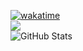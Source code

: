 
[![wakatime](https://wakatime.com/badge/user/50021905-9972-4729-9e78-2a54336f38b4.svg)](https://wakatime.com/@50021905-9972-4729-9e78-2a54336f38b4)<br/>
[![](https://visitcount.itsvg.in/api?id=Kaanirmak&icon=2&color=9)](https://visitcount.itsvg.in)<br/>
![GitHub Stats](https://github-readme-stats.vercel.app/api?username=kaanirmak&theme=github_dark&hide_border=false&include_all_commits=true&count_private=true&show_icons=true&show=prs)




